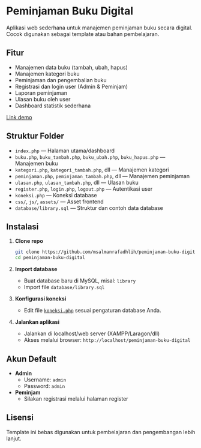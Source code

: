 # Peminjaman Buku Digital

Aplikasi web sederhana untuk manajemen peminjaman buku secara digital. Cocok digunakan sebagai template atau bahan pembelajaran.

## Fitur

- Manajemen data buku (tambah, ubah, hapus)
- Manajemen kategori buku
- Peminjaman dan pengembalian buku
- Registrasi dan login user (Admin & Peminjam)
- Laporan peminjaman
- Ulasan buku oleh user
- Dashboard statistik sederhana

[Link demo](datalazy.infinityfreeapp.com)

## Struktur Folder

- `index.php` — Halaman utama/dashboard
- `buku.php`, `buku_tambah.php`, `buku_ubah.php`, `buku_hapus.php` — Manajemen buku
- `kategori.php`, `kategori_tambah.php`, dll — Manajemen kategori
- `peminjaman.php`, `peminjaman_tambah.php`, dll — Manajemen peminjaman
- `ulasan.php`, `ulasan_tambah.php`, dll — Ulasan buku
- `register.php`, `login.php`, `logout.php` — Autentikasi user
- `koneksi.php` — Koneksi database
- `css/`, `js/`, `assets/` — Asset frontend
- `database/library.sql` — Struktur dan contoh data database

## Instalasi

1. **Clone repo**
    ```sh
    git clone https://github.com/msalmanrafadhlih/peminjaman-buku-digital.git
    cd peminjaman-buku-digital
    ```

2. **Import database**
    - Buat database baru di MySQL, misal: `library`
    - Import file `database/library.sql`

3. **Konfigurasi koneksi**
    - Edit file [`koneksi.php`](koneksi.php) sesuai pengaturan database Anda.

4. **Jalankan aplikasi**
    - Jalankan di localhost/web server (XAMPP/Laragon/dll)
    - Akses melalui browser: `http://localhost/peminjaman-buku-digital`

## Akun Default

- **Admin**
    - Username: `admin`
    - Password: `admin`
- **Peminjam**
    - Silakan registrasi melalui halaman register

## Lisensi

Template ini bebas digunakan untuk pembelajaran dan pengembangan lebih lanjut.
